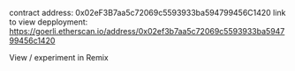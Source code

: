 contract address: 0x02eF3B7aa5c72069c5593933ba594799456C1420
link to view depployment: https://goerli.etherscan.io/address/0x02ef3b7aa5c72069c5593933ba594799456c1420

View / experiment in Remix
